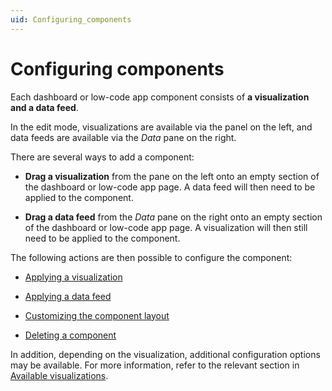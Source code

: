 ```yaml
---
uid: Configuring_components
---
```


# Configuring components

Each dashboard or low-code app component consists of **a visualization and a data feed**.

In the edit mode, visualizations are available via the panel on the left, and data feeds are available via the *Data* pane on the right.

There are several ways to add a component:

- **Drag a visualization** from the pane on the left onto an empty section of the dashboard or low-code app page. A data feed will then need to be applied to the component.

- **Drag a data feed** from the *Data* pane on the right onto an empty section of the dashboard or low-code app page. A visualization will then still need to be applied to the component.

The following actions are then possible to configure the component:

- [Applying a visualization](xref:Apply_Visualization)

- [Applying a data feed](xref:Apply_Data_Feed)

- [Customizing the component layout](xref:Customize_Component_Layout)

- [Deleting a component](xref:Delete_Component)

In addition, depending on the visualization, additional configuration options may be available. For more information, refer to the relevant section in [Available visualizations](xref:General).
